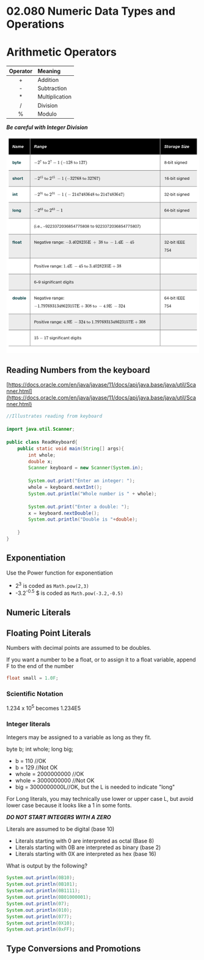 # 02.080 Numeric Data Types and Operations

# Arithmetic Operators

Operator|Meaning
:---:|:---
+|Addition
-|Subtraction
*|Multiplication
/|Division
%|Modulo

***Be careful with Integer Division***


![Java Numeric Data Types](images/java_numeric_types.png)

## Reading Numbers from the keyboard

[https://docs.oracle.com/en/java/javase/11/docs/api/java.base/java/util/Scanner.html](https://docs.oracle.com/en/java/javase/11/docs/api/java.base/java/util/Scanner.html)


```java
//Illustrates reading from keyboard

import java.util.Scanner;

public class ReadKeyboard{
    public static void main(String[] args){
        int whole;
        double x;
        Scanner keyboard = new Scanner(System.in);

        System.out.print("Enter an integer: ");
        whole = keyboard.nextInt();
        System.out.println("Whole number is " + whole);

        System.out.print("Enter a double: ");
        x = keyboard.nextDouble();
        System.out.println("Double is "+double);

    }
}
```

## Exponentiation

Use the Power function for exponentiation

*  2<sup>3</sup> is coded as `Math.pow(2,3)`
* -3.2<sup>-0.5</sup> $ is coded as `Math.pow(-3.2,-0.5)`

## Numeric Literals

## Floating Point Literals

Numbers with decimal points are assumed to be doubles.

If you want a number to be a float, or to assign it to a float variable, append F to the end of the number

``` java
float small = 1.0F;
```

### Scientific Notation

1.234 x 10<sup>5</sup> becomes 1.234E5

### Integer literals

Integers may be assigned to a variable as long as they fit.

byte b;
int whole;
long big;

* b = 110 //OK
* b = 129 //Not OK
* whole = 2000000000 //OK
* whole = 3000000000 //Not OK
* big = 3000000000L//OK, but the L is needed to indicate "long"

For Long literals, you may technically use lower or upper case L, but avoid lower case because it looks like a 1 in some fonts.

***DO NOT START INTEGERS WITH A ZERO***

Literals are assumed to be digital (base 10)

* Literals starting with 0 are interpreted as octal (Base 8)
* Literals starting with 0B are interpreted as binary (base 2)
* Literals starting with 0X are interpreted as hex (base 16)

What is output by the following?

```java
System.out.println(0B10);
System.out.println(0B101);
System.out.println(0B1111);
System.out.println(0B01000001);
System.out.println(07);
System.out.println(010);
System.out.println(077);
System.out.println(0X10);
System.out.println(0xFF);
```
## Type Conversions and Promotions


    
